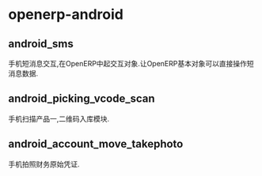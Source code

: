 openerp-android
===============

android_sms
-----------

 手机短消息交互,在OpenERP中起交互对象.让OpenERP基本对象可以直接操作短消息数据.


android_picking_vcode_scan
--------------------------

 手机扫描产品一,二维码入库模块.


android_account_move_takephoto
-------------------------

 手机拍照财务原始凭证.

